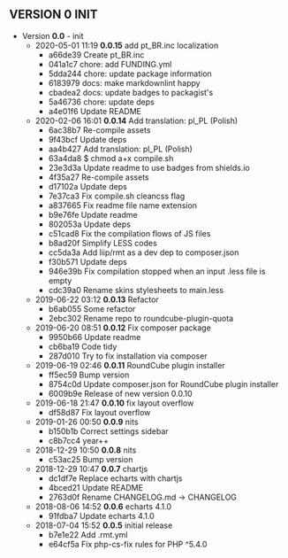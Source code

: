 
## VERSION 0  INIT

 * Version **0.0** - init
   * 2020-05-01 11:19  **0.0.15**  add pt_BR.inc localization
      * a66de39 Create pt_BR.inc
      * 041a1c7 chore: add FUNDING.yml
      * 5dda244 chore: update package information
      * 6183979 docs: make markdownlint happy
      * cbadea2 docs: update badges to packagist's
      * 5a46736 chore: update deps
      * a4e01f6 Update README
   * 2020-02-06 16:01  **0.0.14**  Add translation: pl_PL (Polish)
      * 6ac38b7 Re-compile assets
      * 9f43bcf Update deps
      * aa4b427 Add translation: pl_PL (Polish)
      * 63a4da8 $ chmod a+x compile.sh
      * 23e3d3a Update readme to use badges from shields.io
      * 4f35a27 Re-compile assets
      * d17102a Update deps
      * 7e37ca3 Fix compile.sh cleancss flag
      * a837665 Fix readme file name extension
      * b9e76fe Update readme
      * 802053a Update deps
      * c51cad8 Fix the compilation flows of JS files
      * b8ad20f Simplify LESS codes
      * cc5da3a Add liip/rmt as a dev dep to composer.json
      * f30b571 Update deps
      * 946e39b Fix compilation stopped when an input .less file is empty
      * cdc39a0 Rename skins stylesheets to main.less
   * 2019-06-22 03:12  **0.0.13**  Refactor
      * b6ab055 Some refactor
      * 2ebc302 Rename repo to roundcube-plugin-quota
   * 2019-06-20 08:51  **0.0.12**  Fix composer package
      * 9950b66 Update readme
      * cb6ba19 Code tidy
      * 287d010 Try to fix installation via composer
   * 2019-06-19 02:46  **0.0.11**  RoundCube plugin installer
      * ff5ec59 Bump version
      * 8754c0d Update composer.json for RoundCube plugin installer
      * 6009b9e Release of new version 0.0.10
   * 2019-06-18 21:47  **0.0.10**  fix layout overflow
      * df58d87 Fix layout overflow
   * 2019-01-26 00:50  **0.0.9**  nits
      * b150b1b Correct settings sidebar
      * c8b7cc4 year++
   * 2018-12-29 10:50  **0.0.8**  nits
      * c53ac25 Bump version
   * 2018-12-29 10:47  **0.0.7**  chartjs
      * dc1df7e Replace echarts with chartjs
      * 4bced21 Update README
      * 2763d0f Rename CHANGELOG.md -> CHANGELOG
   * 2018-08-06 14:52  **0.0.6**  echarts 4.1.0
      * 91fdba7 Update echarts 4.1.0
   * 2018-07-04 15:52  **0.0.5**  initial release
      * b7e1e22 Add .rmt.yml
      * e64cf5a Fix php-cs-fix rules for PHP ^5.4.0